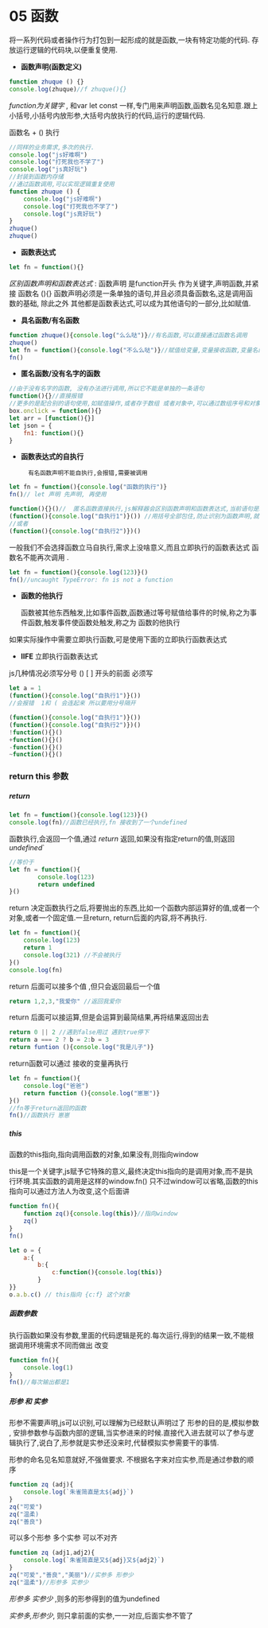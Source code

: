 # 05 函数 

将一系列代码或者操作行为打包到一起形成的就是函数,一块有特定功能的代码. 存放运行逻辑的代码块,以便重复使用.

- **函数声明(函数定义)**

```js
function zhuque () {}
console.log(zhuque)//f zhuque(){}
```

*function为关键字* , 和var let const 一样,专门用来声明函数,函数名见名知意.跟上小括号,小括号内放形参,大括号内放执行的代码,运行的逻辑代码. 

函数名 + () 执行

```js
//同样的业务需求,多次的执行.
console.log("js好难啊")
console.log("打死我也不学了")
console.log("js真好玩")
//封装到函数内存储
//通过函数调用,可以实现逻辑重复使用
function zhuque () {
    console.log("js好难啊")
    console.log("打死我也不学了")
    console.log("js真好玩")
}
zhuque()
zhuque()
```



- **函数表达式**

```js
let fn = function(){}
```

*区别函数声明和函数表达式*  :  函数声明 是function开头  作为关键字,声明函数,并紧接 函数名 (){}   函数声明必须是一条单独的语句,并且必须具备函数名,这是调用函数的基础, 除此之外 其他都是函数表达式,可以成为其他语句的一部分,比如赋值.  

- **具名函数/有名函数**

```js
function zhuque(){console.log("么么哒")}//有名函数,可以直接通过函数名调用
zhuque()
let fn = function(){console.log("不么么哒")}//赋值给变量,变量接收函数,变量名即为函数名 因此也是有名函数 fn直接调用
fn()
```

- **匿名函数/没有名字的函数**

```js
//由于没有名字的函数, 没有办法进行调用,所以它不能是单独的一条语句
function(){}//直接报错
//更多的是配合别的语句使用,如赋值操作,或者存于数组 或者对象中,可以通过数组序号和对象属性调用
box.onclick = function(){}
let arr = [function(){}]
let json = {
    fn1: function(){}
}
```

- **函数表达式的自执行**

		有名函数声明不能自执行,会报错,需要被调用

```js
let fn = function(){console.log("函数的执行")}
fn()// let 声明 先声明, 再使用

function(){}()//  匿名函数直接执行,js解释器会区别函数声明和函数表达式,当前语句是以function开头,因此识别为 函数声明,函数声明必须带上函数名,因此直接报错 并且 函数声明也不能自执行 因此,可以进行如下
(function(){console.log("自执行1")}()) //用括号全部包住,防止识别为函数声明,就可以自执行了
//或者
(function(){console.log("自执行2")})() 
```

一般我们不会选择函数立马自执行,需求上没啥意义,而且立即执行的函数表达式 函数名不能再次调用 .

```js
let fn = function(){console.log(123)}()
fn()//uncaught TypeError: fn is not a function
```

- **函数的他执行**

  函数被其他东西触发,比如事件函数,函数通过等号赋值给事件的时候,称之为事件函数,触发事件使函数处触发,称之为 函数的他执行

 如果实际操作中需要立即执行函数,可是使用下面的立即执行函数表达式

- **IIFE** 立即执行函数表达式

js几种情况必须写分号 () [ ] 开头的前面 必须写 

```js
let a = 1
(function(){console.log("自执行1")}()) 
//会报错  1和 ( 会连起来 所以要用分号隔开
```

```js
(function(){console.log("自执行1")}())
(function(){console.log("自执行2")})() 
!function(){}()
+function(){}()
-function(){}()
~function(){}()
```

### **return   this   参数**

##### **return**

```js
let fn = function(){console.log(123)}()
console.log(fn)//函数已经执行,fn 接收到了一个undefined
```

函数执行,会返回一个值,通过 *return* 返回,如果没有指定return的值,则返回*undefined*`

```js
//等价于 
let fn = function(){
    	console.log(123)
    	return undefined
}()
```

return  决定函数执行之后,将要抛出的东西,比如一个函数内部运算好的值,或者一个对象,或者一个固定值.一旦return, return后面的内容,将不再执行.

```js
let fn = function(){
    console.log(123)
    return 1
    console.log(321) //不会被执行
}()
console.log(fn)
```

return 后面可以接多个值  ,但只会返回最后一个值

```js
return 1,2,3,"我爱你" //返回我爱你
```

return 后面可以接运算,但是会运算到最简结果,再将结果返回出去

```js
return 0 || 2 //遇到false用过 遇到true停下
return a === 2 ? b = 2:b = 3
return funtion (){console.log("我是儿子")}
```

return函数可以通过 接收的变量再执行

```js
let fn = function(){
    console.log("爸爸")
    return function (){console.log("崽崽")}
}()
//fn等于return返回的函数
fn()//函数执行 崽崽
```

##### **this**

函数的this指向,指向调用函数的对象,如果没有,则指向window

this是一个关键字,js赋予它特殊的意义,最终决定this指向的是调用对象,而不是执行环境.其实函数的调用是这样的window.fn() 只不过window可以省略,函数的this指向可以通过方法人为改变,这个后面讲

```js
function fn(){
    function zq(){console.log(this)}//指向window
    zq()
}
fn()

let o = {
    a:{
        b:{
            c:function(){console.log(this)}
        }
}}
o.a.b.c() // this指向 {c:f} 这个对象
```



##### **函数参数**

执行函数如果没有参数,里面的代码逻辑是死的.每次运行,得到的结果一致,不能根据调用环境需求不同而做出 改变

```js
function fn(){
    console.log(1)
}
fn()//每次输出都是1
```

##### **形参 和 实参**

形参不需要声明,js可以识别,可以理解为已经默认声明过了 形参的目的是,模拟参数 , 安排参数参与函数内部的逻辑,当实参进来的时候.直接代入进去就可以了参与逻辑执行了,说白了,形参就是实参还没来时,代替模拟实参需要干的事情.

形参的命名见名知意就好,不强做要求. 不根据名字来对应实参,而是通过参数的顺序

```js
function zq (adj){
    console.log(`朱雀简直是太${adj}`)
}
zq("可爱")
zq("温柔)
zq("善良")
```

可以多个形参 多个实参 可以不对齐

```js
function zq (adj1,adj2){
    console.log(`朱雀简直是又${adj}又${adj2}`)
}
zq("可爱","善良","美丽")//实参多 形参少
zq("温柔")//形参多 实参少
```

*形参多 实参少* ,则多的形参得到的值为undefined

*实参多,形参少*, 则只拿前面的实参,一一对应,后面实参不管了

